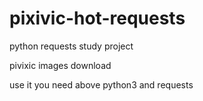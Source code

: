 # pixivic-hot-requests
python requests study  project

pivixic images download 

use it you need above python3 and requests

